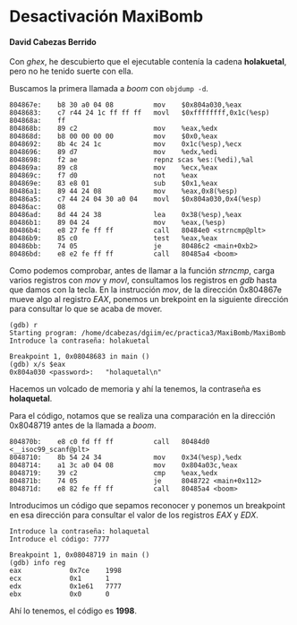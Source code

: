 # Desactivación MaxiBomb
#### David Cabezas Berrido

Con *ghex*, he descubierto que el ejecutable contenía la cadena
**holakuetal**, pero no he tenido suerte con ella.

Buscamos la primera llamada a *boom* con `objdump -d`.

```
804867e:	b8 30 a0 04 08       	mov    $0x804a030,%eax
8048683:	c7 r44 24 1c ff ff ff 	movl   $0xffffffff,0x1c(%esp)
804868a:	ff 
804868b:	89 c2                	mov    %eax,%edx
804868d:	b8 00 00 00 00       	mov    $0x0,%eax
8048692:	8b 4c 24 1c          	mov    0x1c(%esp),%ecx
8048696:	89 d7                	mov    %edx,%edi
8048698:	f2 ae                	repnz scas %es:(%edi),%al
804869a:	89 c8                	mov    %ecx,%eax
804869c:	f7 d0                	not    %eax
804869e:	83 e8 01             	sub    $0x1,%eax
80486a1:	89 44 24 08          	mov    %eax,0x8(%esp)
80486a5:	c7 44 24 04 30 a0 04 	movl   $0x804a030,0x4(%esp)
80486ac:	08 
80486ad:	8d 44 24 38          	lea    0x38(%esp),%eax
80486b1:	89 04 24             	mov    %eax,(%esp)
80486b4:	e8 27 fe ff ff       	call   80484e0 <strncmp@plt>
80486b9:	85 c0                	test   %eax,%eax
80486bb:	74 05                	je     80486c2 <main+0xb2>
80486bd:	e8 e2 fe ff ff       	call   80485a4 <boom>
```

Como podemos comprobar, antes de llamar a la función *strncmp*, carga
varios registros con *mov* y *movl*, consultamos los registros en
*gdb* hasta que damos con la tecla. En la instrucción *mov*, de la
dirección 0x804867e mueve algo al registro *EAX*, ponemos un brekpoint
en la siguiente dirección para consultar lo que se acaba de mover.

```
(gdb) r
Starting program: /home/dcabezas/dgiim/ec/practica3/MaxiBomb/MaxiBomb 
Introduce la contraseña: holakuetal

Breakpoint 1, 0x08048683 in main ()
(gdb) x/s $eax
0x804a030 <password>:	"holaquetal\n"
```

Hacemos un volcado de memoria y ahí la tenemos, la contraseña es
**holaquetal**.

Para el código, notamos que se realiza una comparación en la dirección
0x8048719 antes de la llamada a *boom*.

```
804870b:	e8 c0 fd ff ff       	call   80484d0 <__isoc99_scanf@plt>
8048710:	8b 54 24 34          	mov    0x34(%esp),%edx
8048714:	a1 3c a0 04 08       	mov    0x804a03c,%eax
8048719:	39 c2                	cmp    %eax,%edx
804871b:	74 05                	je     8048722 <main+0x112>
804871d:	e8 82 fe ff ff       	call   80485a4 <boom>
```

Introducimos un código que sepamos reconocer y ponemos un breakpoint en esa
dirección para consultar el valor de los registros *EAX* y *EDX*.

```
Introduce la contraseña: holaquetal
Introduce el código: 7777

Breakpoint 1, 0x08048719 in main ()
(gdb) info reg
eax            0x7ce	1998
ecx            0x1	    1
edx            0x1e61	7777
ebx            0x0	    0
```

Ahí lo tenemos, el código es **1998**.

